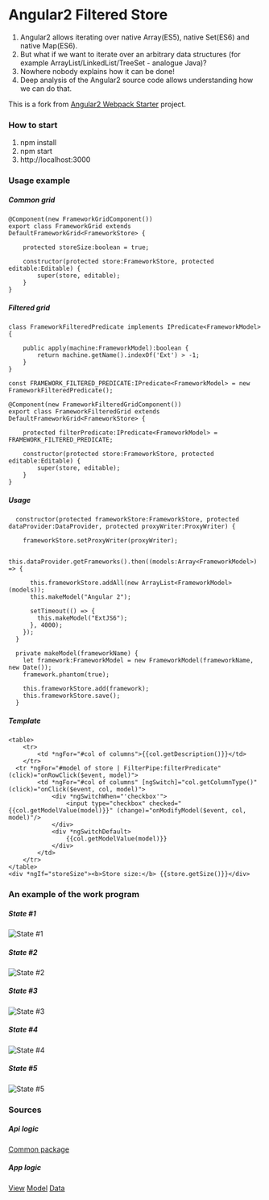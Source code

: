 # Angular2 Filtered Store

1. Angular2 allows iterating over native Array(ES5), native Set(ES6) and native Map(ES6).  
2. But what if we want to iterate over an arbitrary data structures (for example ArrayList/LinkedList/TreeSet - analogue Java)?
3. Nowhere nobody explains how it can be done!
4. Deep analysis of the Angular2 source code allows understanding how we can do that.

This is a fork from [Angular2 Webpack Starter](https://github.com/AngularClass/angular2-webpack-starter) project.

### How to start

1. npm install
2. npm start
3. http://localhost:3000

### Usage example

##### Common grid
```
@Component(new FrameworkGridComponent())
export class FrameworkGrid extends DefaultFrameworkGrid<FrameworkStore> {

    protected storeSize:boolean = true;

    constructor(protected store:FrameworkStore, protected editable:Editable) {
        super(store, editable);
    }
}
```

##### Filtered grid
```
class FrameworkFilteredPredicate implements IPredicate<FrameworkModel> {

    public apply(machine:FrameworkModel):boolean {
        return machine.getName().indexOf('Ext') > -1;
    }
}

const FRAMEWORK_FILTERED_PREDICATE:IPredicate<FrameworkModel> = new FrameworkFilteredPredicate();

@Component(new FrameworkFilteredGridComponent())
export class FrameworkFilteredGrid extends DefaultFrameworkGrid<FrameworkStore> {

    protected filterPredicate:IPredicate<FrameworkModel> = FRAMEWORK_FILTERED_PREDICATE;

    constructor(protected store:FrameworkStore, protected editable:Editable) {
        super(store, editable);
    }
}
```

##### Usage
```
  constructor(protected frameworkStore:FrameworkStore, protected dataProvider:DataProvider, protected proxyWriter:ProxyWriter) {

    frameworkStore.setProxyWriter(proxyWriter);

    this.dataProvider.getFrameworks().then((models:Array<FrameworkModel>) => {

      this.frameworkStore.addAll(new ArrayList<FrameworkModel>(models));
      this.makeModel("Angular 2");

      setTimeout(() => {
        this.makeModel("ExtJS6");
      }, 4000);
    });
  }

  private makeModel(frameworkName) {
    let framework:FrameworkModel = new FrameworkModel(frameworkName, new Date());
    framework.phantom(true);

    this.frameworkStore.add(framework);
    this.frameworkStore.save();
  }
```

##### Template
```
<table>
	<tr>
		<td *ngFor="#col of columns">{{col.getDescription()}}</td>
	</tr>
  <tr *ngFor="#model of store | FilterPipe:filterPredicate" (click)="onRowClick($event, model)">
		<td *ngFor="#col of columns" [ngSwitch]="col.getColumnType()" (click)="onClick($event, col, model)">
			<div *ngSwitchWhen="'checkbox'">
				<input type="checkbox" checked="{{col.getModelValue(model)}}" (change)="onModifyModel($event, col, model)"/>
			</div>
			<div *ngSwitchDefault>
				{{col.getModelValue(model)}}
			</div>
		</td>
	</tr>
</table>
<div *ngIf="storeSize"><b>Store size:</b> {{store.getSize()}}</div>
```

### An example of the work program

##### State #1
![State #1](demo/step1.png)

##### State #2
![State #2](demo/step2.png)

##### State #3
![State #3](demo/step3.png)

##### State #4
![State #4](demo/step4.png)

##### State #5
![State #5](demo/step5.png)

### Sources

##### Api logic
[Common package](src/common)

##### App logic
[View](src/app/home/view)
[Model](src/app/home/model)
[Data](src/app/home/data)